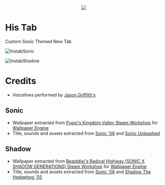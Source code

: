 <p align="center">
  <img src="https://github.com/user-attachments/assets/33fadfc7-29e9-4e34-85a9-a758b9694d02" />
</p>

# His Tab

 Custom Sonic Themed New Tab

![histabSonic](https://github.com/user-attachments/assets/62f02491-442e-4be3-ae76-32dd8d81490e)
 
![histabShadow](https://github.com/user-attachments/assets/cc3ab462-5152-4276-af41-2380da81128b)

# Credits

+ Voicelines performed by [Jason Griffith's](https://en.wikipedia.org/wiki/Jason_Griffith)

## Sonic

+ Wallpaper extracted from [Pupsi's Kingdom Valley Steam Workshop](https://steamcommunity.com/sharedfiles/filedetails/?id=2743712487) for [Wallpaper Engine](https://www.wallpaperengine.io/es)
+ Title, sounds and assets extracted from [Sonic '06](https://en.wikipedia.org/wiki/Sonic_the_Hedgehog_(2006_video_game)) and [Sonic Unleashed](https://es.wikipedia.org/wiki/Sonic_Unleashed)

## Shadow

+ Wallpaper extracted from [Beastdisi's Radical Highway (SONIC X SHADOW GENERATIONS) Steam Workshop](https://steamcommunity.com/sharedfiles/filedetails/?id=3371816035) for [Wallpaper Engine](https://www.wallpaperengine.io/es)
+ Title, sounds and assets extracted from [Sonic '06](https://en.wikipedia.org/wiki/Sonic_the_Hedgehog_(2006_video_game)) and [Shadow The Hedgehog '05](https://en.wikipedia.org/wiki/Shadow_the_Hedgehog_(video_game))
